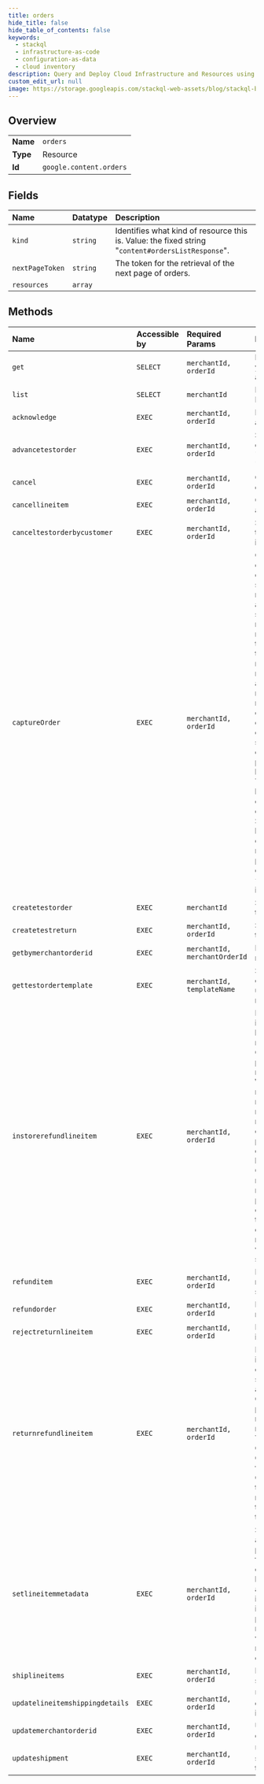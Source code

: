 ```yaml
---
title: orders
hide_title: false
hide_table_of_contents: false
keywords:
  - stackql
  - infrastructure-as-code
  - configuration-as-data
  - cloud inventory
description: Query and Deploy Cloud Infrastructure and Resources using SQL
custom_edit_url: null
image: https://storage.googleapis.com/stackql-web-assets/blog/stackql-blog-post-featured-image.png
---
```

  
    

## Overview
<table><tbody>
<tr><td><b>Name</b></td><td><code>orders</code></td></tr>
<tr><td><b>Type</b></td><td>Resource</td></tr>
<tr><td><b>Id</b></td><td><code>google.content.orders</code></td></tr>
</tbody></table>

## Fields
| Name | Datatype | Description |
|:-----|:---------|:------------|
| `kind` | `string` | Identifies what kind of resource this is. Value: the fixed string "`content#ordersListResponse`". |
| `nextPageToken` | `string` | The token for the retrieval of the next page of orders. |
| `resources` | `array` |  |
## Methods
| Name | Accessible by | Required Params | Description |
|:-----|:--------------|:----------------|:------------|
| `get` | `SELECT` | `merchantId, orderId` | Retrieves an order from your Merchant Center account. |
| `list` | `SELECT` | `merchantId` | Lists the orders in your Merchant Center account. |
| `acknowledge` | `EXEC` | `merchantId, orderId` | Marks an order as acknowledged. |
| `advancetestorder` | `EXEC` | `merchantId, orderId` | Sandbox only. Moves a test order from state "`inProgress`" to state "`pendingShipment`". |
| `cancel` | `EXEC` | `merchantId, orderId` | Cancels all line items in an order, making a full refund. |
| `cancellineitem` | `EXEC` | `merchantId, orderId` | Cancels a line item, making a full refund. |
| `canceltestorderbycustomer` | `EXEC` | `merchantId, orderId` | Sandbox only. Cancels a test order for customer-initiated cancellation. |
| `captureOrder` | `EXEC` | `merchantId, orderId` | Capture funds from the customer for the current order total. This method should be called after the merchant verifies that they are able and ready to start shipping the order. This method blocks until a response is received from the payment processsor. If this method succeeds, the merchant is guaranteed to receive funds for the order after shipment. If the request fails, it can be retried or the order may be cancelled. This method cannot be called after the entire order is already shipped. A rejected error code is returned when the payment service provider has declined the charge. This indicates a problem between the PSP and either the merchant's or customer's account. Sometimes this error will be resolved by the customer. We recommend retrying these errors once per day or cancelling the order with reason `failedToCaptureFunds` if the items cannot be held. |
| `createtestorder` | `EXEC` | `merchantId` | Sandbox only. Creates a test order. |
| `createtestreturn` | `EXEC` | `merchantId, orderId` | Sandbox only. Creates a test return. |
| `getbymerchantorderid` | `EXEC` | `merchantId, merchantOrderId` | Retrieves an order using merchant order ID. |
| `gettestordertemplate` | `EXEC` | `merchantId, templateName` | Sandbox only. Retrieves an order template that can be used to quickly create a new order in sandbox. |
| `instorerefundlineitem` | `EXEC` | `merchantId, orderId` | Deprecated. Notifies that item return and refund was handled directly by merchant outside of Google payments processing (e.g. cash refund done in store). Note: We recommend calling the returnrefundlineitem method to refund in-store returns. We will issue the refund directly to the customer. This helps to prevent possible differences arising between merchant and Google transaction records. We also recommend having the point of sale system communicate with Google to ensure that customers do not receive a double refund by first refunding via Google then via an in-store return. |
| `refunditem` | `EXEC` | `merchantId, orderId` | Issues a partial or total refund for items and shipment. |
| `refundorder` | `EXEC` | `merchantId, orderId` | Issues a partial or total refund for an order. |
| `rejectreturnlineitem` | `EXEC` | `merchantId, orderId` | Rejects return on an line item. |
| `returnrefundlineitem` | `EXEC` | `merchantId, orderId` | Returns and refunds a line item. Note that this method can only be called on fully shipped orders. Please also note that the Orderreturns API is the preferred way to handle returns after you receive a return from a customer. You can use Orderreturns.list or Orderreturns.get to search for the return, and then use Orderreturns.processreturn to issue the refund. If the return cannot be found, then we recommend using this API to issue a refund. |
| `setlineitemmetadata` | `EXEC` | `merchantId, orderId` | Sets (or overrides if it already exists) merchant provided annotations in the form of key-value pairs. A common use case would be to supply us with additional structured information about a line item that cannot be provided via other methods. Submitted key-value pairs can be retrieved as part of the orders resource. |
| `shiplineitems` | `EXEC` | `merchantId, orderId` | Marks line item(s) as shipped. |
| `updatelineitemshippingdetails` | `EXEC` | `merchantId, orderId` | Updates ship by and delivery by dates for a line item. |
| `updatemerchantorderid` | `EXEC` | `merchantId, orderId` | Updates the merchant order ID for a given order. |
| `updateshipment` | `EXEC` | `merchantId, orderId` | Updates a shipment's status, carrier, and/or tracking ID. |

